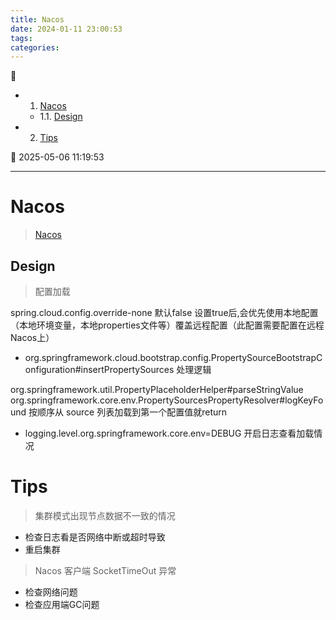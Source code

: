 ```yaml
---
title: Nacos
date: 2024-01-11 23:00:53
tags: 
categories: 
---
```


💠

- 1. [Nacos](#nacos)
    - 1.1. [Design](#design)
- 2. [Tips](#tips)

💠 2025-05-06 11:19:53
****************************************
# Nacos
> [Nacos](https://nacos.io/en-us/)

## Design

> 配置加载

spring.cloud.config.override-none 默认false 设置true后,会优先使用本地配置（本地环境变量，本地properties文件等）覆盖远程配置（此配置需要配置在远程Nacos上）
- org.springframework.cloud.bootstrap.config.PropertySourceBootstrapConfiguration#insertPropertySources 处理逻辑

org.springframework.util.PropertyPlaceholderHelper#parseStringValue  
org.springframework.core.env.PropertySourcesPropertyResolver#logKeyFound 按顺序从 source 列表加载到第一个配置值就return  
- logging.level.org.springframework.core.env=DEBUG 开启日志查看加载情况


# Tips
> 集群模式出现节点数据不一致的情况
- 检查日志看是否网络中断或超时导致
- 重启集群

> Nacos 客户端 SocketTimeOut 异常
- 检查网络问题
- 检查应用端GC问题
